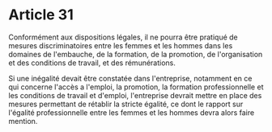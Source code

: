 # Article 31

  
 Conformément aux dispositions légales, il ne pourra être pratiqué de mesures discriminatoires entre les femmes et les hommes dans les domaines de l'embauche, de la formation, de la promotion, de l'organisation et des conditions de travail, et des rémunérations.  
  
 Si une inégalité devait être constatée dans l'entreprise, notamment en ce qui concerne l'accès a l'emploi, la promotion, la formation professionnelle et les conditions de travail et d'emploi, l'entreprise devrait mettre en place des mesures permettant de rétablir la stricte égalité, ce dont le rapport sur l'égalité professionnelle entre les femmes et les hommes devra alors faire mention.  
